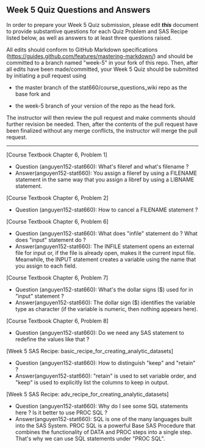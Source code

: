 
## Week 5 Quiz Questions and Answers

In order to prepare your Week 5 Quiz submission, please edit ***this*** document to provide substantive questions for each Quiz Problem and SAS Recipe listed below, as well as answers to at least three questions raised.

All edits should conform to GitHub Markdown specifications (https://guides.github.com/features/mastering-markdown/) and should be committed to a branch named "week-5" in your fork of this repo. Then, after all edits have been made/committed, your Week 5 Quiz should be submitted by initiating a pull request using

- the master branch of the stat660/course_questions_wiki repo as the base fork and

- the week-5 branch of your version of the repo as the head fork.

The instructor will then review the pull request and make comments should further revision be needed. Then, after the contents of the pull request have been finalized without any merge conflicts, the instructor will merge the pull request.



********************************************************************************



[Course Textbook Chapter 6, Problem 1]
- Question (anguyen152-stat660): What's fileref and what's filename ? 
- Answer(anguyen152-stat660): You assign a fileref by using a FILENAME statement in the same way that you assign a libref by using a LIBNAME statement.



[Course Textbook Chapter 6, Problem 2]
- Question (anguyen152-stat660): How to cancel a FILENAME statement ? 



[Course Textbook Chapter 6, Problem 6]
- Question (anguyen152-stat660): What does "infile" statement do ? What does "input" statement do ? 
- Answer(anguyen152-stat660):  The INFILE statement opens an external file for input or, if the file is already open, makes it the current input file. Meanwhile, the INPUT statement creates a variable using the name that you assign to each field. 



[Course Textbook Chapter 6, Problem 7]
- Question (anguyen152-stat660):  What's the dollar signs ($) used for in "input" statement ? 
- Answer(anguyen152-stat660): The dollar sign ($) identifies the variable type as character (if the variable is numeric, then nothing appears here).



[Course Textbook Chapter 6, Problem 8]
- Question (anguyen152-stat660): Do we need any SAS statement to redefine the values like that ? 



[Week 5 SAS Recipe: basic_recipe_for_creating_analytic_datasets]
- Question (anguyen152-stat660): How to distinguish "keep" and "retain" ? 
- Answer(anguyen152-stat660): "retain" is used to set variable order, and "keep" is used to explicitly list the columns to keep in output.



[Week 5 SAS Recipe: adv_recipe_for_creating_analytic_datasets]
- Question (anguyen152-stat660): Why do I see some SQL statements here ? Is it better to use PROC SQL ? 
- Answer(anguyen152-stat660): SQL is one of the many languages built into the SAS System. PROC SQL is a powerful Base SAS Procedure that combines the functionality of DATA and PROC steps into a single step. That's why we can use SQL statements under "PROC SQL". 




